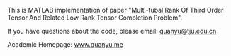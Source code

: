 This is MATLAB implementation of paper "Multi-tubal Rank Of Third Order Tensor And Related Low Rank Tensor Completion Problem".

If you have questions about the code, please email: quanyu@tju.edu.cn

Academic Homepage: www.quanyu.me

